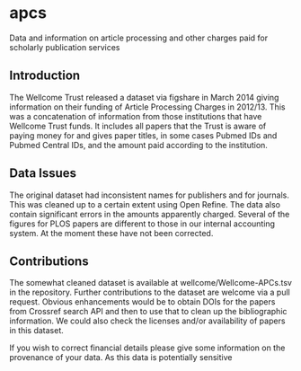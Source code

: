 apcs
====

Data and information on article processing and other charges paid for scholarly publication services

Introduction
------------

The Wellcome Trust released a dataset via figshare in March 2014 giving information on their funding of 
Article Processing Charges in 2012/13. This was a concatenation of information from those institutions
that have Wellcome Trust funds. It includes all papers that the Trust is aware of paying money for and
gives paper titles, in some cases Pubmed IDs and Pubmed Central IDs, and the amount paid according to 
the institution.

Data Issues
-----------

The original dataset had inconsistent names for publishers and for journals. This was cleaned up to a 
certain extent using Open Refine. The data also contain significant errors in the amounts apparently
charged. Several of the figures for PLOS papers are different to those in our internal accounting system. 
At the moment these have not been corrected.

Contributions
-------------

The somewhat cleaned dataset is available at wellcome/Wellcome-APCs.tsv in the repository. Further contributions to the
dataset are welcome via a pull request. Obvious enhancements would be to obtain DOIs for the papers from 
Crossref search API and then to use that to clean up the bibliographic information. We could also check the
licenses and/or availability of papers in this dataset.

If you wish to correct financial details please give some information on the provenance of your data. As this
data is potentially sensitive
